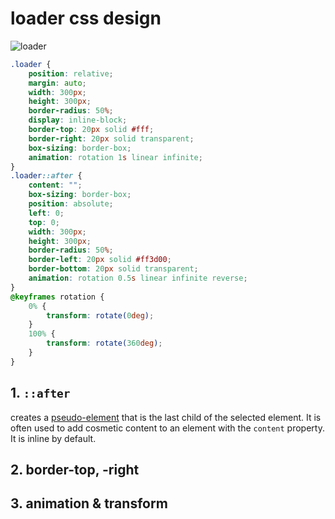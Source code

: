 # loader css design

![loader](C:\Users\alisu\OneDrive\Desktop\loader.gif)

~~~css
.loader {
    position: relative;
    margin: auto;
    width: 300px;
    height: 300px;
    border-radius: 50%;
    display: inline-block;
    border-top: 20px solid #fff;
    border-right: 20px solid transparent;
    box-sizing: border-box;
    animation: rotation 1s linear infinite;
}
.loader::after {
    content: "";
    box-sizing: border-box;
    position: absolute;
    left: 0;
    top: 0;
    width: 300px;
    height: 300px;
    border-radius: 50%;
    border-left: 20px solid #ff3d00;
    border-bottom: 20px solid transparent;
    animation: rotation 0.5s linear infinite reverse;
}
@keyframes rotation {
    0% {
        transform: rotate(0deg);
    }
    100% {
        transform: rotate(360deg);
    }
}
~~~

## 1. `::after`

creates a [pseudo-element](https://developer.mozilla.org/en-US/docs/Web/CSS/Pseudo-elements) that is the last child of the selected element. It is often used to add cosmetic content to an element with the `content` property. It is inline by default.

## 2. border-top, -right

## 3. animation & transform